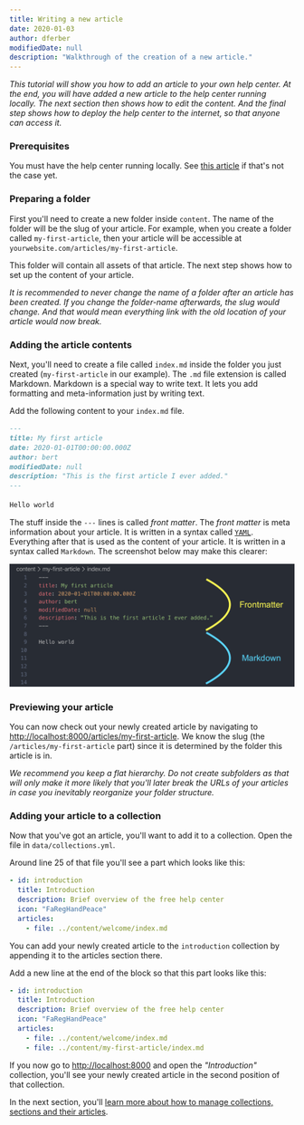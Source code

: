 ```yaml
---
title: Writing a new article
date: 2020-01-03
author: dferber
modifiedDate: null
description: "Walkthrough of the creation of a new article."
---
```


_This tutorial will show you how to add an article to your own help center. At the end, you will have added a new article to the help center running locally. The next section then shows how to edit the content. And the final step shows how to deploy the help center to the internet, so that anyone can access it._

### Prerequisites

You must have the help center running locally. See [this article](/articles/run-locally) if that's not the case yet.

### Preparing a folder

First you'll need to create a new folder inside `content`. The name of the folder will be the slug of your article. For example, when you create a folder called `my-first-article`, then your article will be accessible at `yourwebsite.com/articles/my-first-article`.

This folder will contain all assets of that article. The next step shows how to set up the content of your article.

_It is recommended to never change the name of a folder after an article has been created. If you change the folder-name afterwards, the slug would change. And that would mean everything link with the old location of your article would now break._

### Adding the article contents

Next, you'll need to create a file called `index.md` inside the folder you just created (`my-first-article` in our example). The `.md` file extension is called Markdown. Markdown is a special way to write text. It lets you add formatting and meta-information just by writing text.

Add the following content to your `index.md` file.

```md
---
title: My first article
date: 2020-01-01T00:00:00.000Z
author: bert
modifiedDate: null
description: "This is the first article I ever added."
---

Hello world
```

The stuff inside the `---` lines is called _front matter_. The _front matter_ is meta information about your article. It is written in a syntax called [`YAML`](https://en.wikipedia.org/wiki/YAML). Everything after that is used as the content of your article. It is written in a syntax called `Markdown`. The screenshot below may make this clearer:

![Screenshot showing the difference between YAML and Markdown sections inside the article](./frontmatter.png)

### Previewing your article

You can now check out your newly created article by navigating to [http://localhost:8000/articles/my-first-article](http://localhost:8000/articles/my-first-article). We know the slug (the `/articles/my-first-article` part) since it is determined by the folder this article is in.

_We recommend you keep a flat hierarchy. Do not create subfolders as that will only make it more likely that you'll later break the URLs of your articles in case you inevitably reorganize your folder structure._

### Adding your article to a collection

Now that you've got an article, you'll want to add it to a collection. Open the file in `data/collections.yml`.

Around line 25 of that file you'll see a part which looks like this:

```yaml
- id: introduction
  title: Introduction
  description: Brief overview of the free help center
  icon: "FaRegHandPeace"
  articles:
    - file: ../content/welcome/index.md
```

You can add your newly created article to the `introduction` collection by appending it to the articles section there.

Add a new line at the end of the block so that this part looks like this:

```yaml
- id: introduction
  title: Introduction
  description: Brief overview of the free help center
  icon: "FaRegHandPeace"
  articles:
    - file: ../content/welcome/index.md
    - file: ../content/my-first-article/index.md
```

If you now go to [http://localhost:8000](http://localhost:8000) and open the _"Introduction"_ collection, you'll see your newly created article in the second position of that collection.

In the next section, you'll [learn more about how to manage collections, sections and their articles](/articles/managing-collections).

